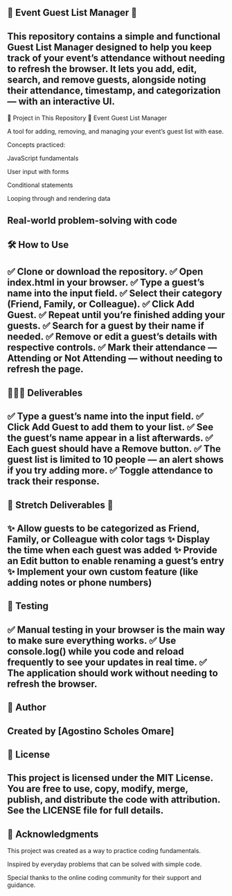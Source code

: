 🔹 Event Guest List Manager 🔹
-------------------------------------------------------------------------------------
This repository contains a simple and functional Guest List Manager designed to help you keep track of your event’s attendance without needing to refresh the browser.
It lets you add, edit, search, and remove guests, alongside noting their attendance, timestamp, and categorization — with an interactive UI.
-------------------------------------------------------------
📁 Project in This Repository
🎉 Event Guest List Manager

A tool for adding, removing, and managing your event’s guest list with ease.

Concepts practiced:

JavaScript fundamentals

User input with forms

Conditional statements

Looping through and rendering data

Real-world problem-solving with code
----------------------------------------------------------------
🛠 How to Use
--------------
✅ Clone or download the repository.
✅ Open index.html in your browser.
✅ Type a guest’s name into the input field.
✅ Select their category (Friend, Family, or Colleague).
✅ Click Add Guest.
✅ Repeat until you’re finished adding your guests.
✅ Search for a guest by their name if needed.
✅ Remove or edit a guest’s details with respective controls.
✅ Mark their attendance — Attending or Not Attending — without needing to refresh the page.
-----------------------------------------------------------------
🧑🏽‍💻 Deliverables
-------------------------------------------------------
✅ Type a guest’s name into the input field.
✅ Click Add Guest to add them to your list.
✅ See the guest’s name appear in a list afterwards.
✅ Each guest should have a Remove button.
✅ The guest list is limited to 10 people — an alert shows if you try adding more.
✅ Toggle attendance to track their response.
-------------------------------------------------------
🔹 Stretch Deliverables 🔹
-----------------------------------------------------
✨ Allow guests to be categorized as Friend, Family, or Colleague with color tags
✨ Display the time when each guest was added
✨ Provide an Edit button to enable renaming a guest’s entry
✨ Implement your own custom feature (like adding notes or phone numbers)
----------------------------------------------------------------------
🥽 Testing
---------------------------------------------------
✅ Manual testing in your browser is the main way to make sure everything works.
✅ Use console.log() while you code and reload frequently to see your updates in real time.
✅ The application should work without needing to refresh the browser.
---------------------------------------------------------------
👤 Author
------------------------------------------------------
Created by [Agostino Scholes Omare]
------------------------------------------------------------------------------
📜 License
---------------------------------------
This project is licensed under the MIT License.
You are free to use, copy, modify, merge, publish, and distribute the code with attribution.
See the LICENSE file for full details.
-----------------------------------------------------------------
🙌 Acknowledgments
-----------------------------------------------------
This project was created as a way to practice coding fundamentals.

Inspired by everyday problems that can be solved with simple code.

Special thanks to the online coding community for their support and guidance.

